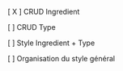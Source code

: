[ X ] CRUD Ingredient

[  ] CRUD Type

[  ] Style Ingredient + Type

[  ] Organisation du style général